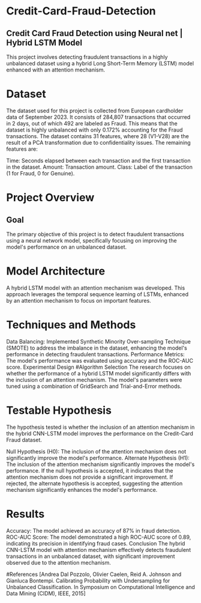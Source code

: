 # Credit-Card-Fraud-Detection
## Credit Card Fraud Detection using Neural net | Hybrid LSTM Model
This project involves detecting fraudulent transactions in a highly unbalanced dataset using a hybrid  Long Short-Term Memory (LSTM) model enhanced with an attention mechanism.

# Dataset
The dataset used for this project is collected from European cardholder data of September 2023. It consists of 284,807 transactions that occurred in 2 days, out of which 492 are labeled as Fraud. This means that the dataset is highly unbalanced with only 0.172% accounting for the Fraud transactions. The dataset contains 31 features, where 28 (V1-V28) are the result of a PCA transformation due to confidentiality issues. The remaining features are:

Time: Seconds elapsed between each transaction and the first transaction in the dataset.
Amount: Transaction amount.
Class: Label of the transaction (1 for Fraud, 0 for Genuine).
# Project Overview
## Goal
The primary objective of this project is to detect fraudulent transactions using a neural network model, specifically focusing on improving the model's performance on an unbalanced dataset.

# Model Architecture
A hybrid LSTM model with an attention mechanism was developed. This approach leverages the  temporal sequence learning of LSTMs, enhanced by an attention mechanism to focus on important features.

# Techniques and Methods
Data Balancing: Implemented Synthetic Minority Over-sampling Technique (SMOTE) to address the imbalance in the dataset, enhancing the model's performance in detecting fraudulent transactions.
Performance Metrics: The model's performance was evaluated using accuracy and the ROC-AUC score.
Experimental Design
#Algorithm Selection
The research focuses on whether the performance of a hybrid LSTM model significantly differs with the inclusion of an attention mechanism. The model's parameters were tuned using a combination of GridSearch and Trial-and-Error methods.

# Testable Hypothesis
The hypothesis tested is whether the inclusion of an attention mechanism in the hybrid CNN-LSTM model improves the performance on the Credit-Card Fraud dataset.

Null Hypothesis (H0): The inclusion of the attention mechanism does not significantly improve the model's performance.
Alternate Hypothesis (H1): The inclusion of the attention mechanism significantly improves the model's performance.
If the null hypothesis is accepted, it indicates that the attention mechanism does not provide a significant improvement. If rejected, the alternate hypothesis is accepted, suggesting the attention mechanism significantly enhances the model's performance.

# Results
Accuracy: The model achieved an accuracy of 87% in fraud detection.
ROC-AUC Score: The model demonstrated a high ROC-AUC score of 0.89, indicating its precision in identifying fraud cases.
Conclusion
The hybrid CNN-LSTM model with attention mechanism effectively detects fraudulent transactions in an unbalanced dataset, with significant improvement observed due to the attention mechanism.

#References
[Andrea Dal Pozzolo, Olivier Caelen, Reid A. Johnson and Gianluca Bontempi. Calibrating Probability with Undersampling for Unbalanced Classification. In Symposium on Computational Intelligence and Data Mining (CIDM), IEEE, 2015]
